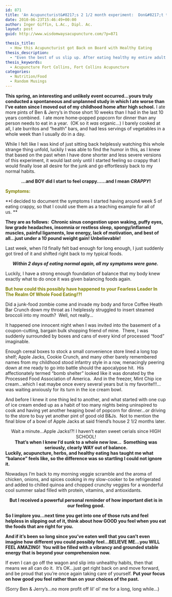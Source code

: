 ```yaml
---
id: 871
title: 'An Acupuncturist&#8217;s 2 1/2 month experiment:  Don&#8217;t try this at home!'
date: 2010-06-23T15:46:49+00:00
author: Inger Giffin, L.Ac., Dipl. Ac.
layout: post
guid: http://www.wisdomwaysacupuncture.com/?p=871

thesis_title:
  - How this Acupuncturist got Back on Board with Healthy Eating
thesis_description:
  - "Even the best of us slip up. After eating healthy my entire adult life, I went on a crazy junk-food binge. Here's the story and how I recovered. "
thesis_keywords:
  - Acupuncture Fort Collins, Fort Collins Acupuncture
categories:
  - Nutrition/Food
  - Random Musings
---
```

**This spring, an interesting and unlikely event occurred&#8230;yours truly conducted a spontaneous and unplanned study in which I ate worse than I&#8217;ve eaten since I moved out of my childhood home after high school.** I ate more pints of Ben & Jerry&#8217;s in those short 10 weeks than I had in the last 10 years combined.  I ate more home-popped popcorn for dinner than any person needs to eat in a year.  (OK so it _was_ organic&#8230;) I barely cooked at all, I ate burritos and &#8220;health&#8221; bars, and had less servings of vegetables in a whole week than I usually do in a day.

While I felt like I was kind of just sitting back helplessly watching this whole strange thing unfold, luckily I was able to find the humor in this, as I knew that based on the past when I have done shorter and less severe versions of this experiment, it would last only until I started feeling so crappy that I would finally lose all desire for the junk and go effortlessly back to my normal habits.

<div style="text-align: center;">
  <p>
    <strong>&#8230;and BOY did I start to feel crappy&#8230;</strong><strong>&#8230;and I mean <em>CRAPPY</em>!</strong>
  </p>
</div>

<span style="color: #808000;"><strong>Symptoms:</strong></span>

**I decided to document the symptoms I started having around week 5 of eating crappy, so that I could use them as a teaching example for all of us. ** 

**They are as follows:  Chronic sinus congestion upon waking, puffy eyes, low grade headaches, insomnia or restless sleep, spongy/inflamed muscles, painful ligaments, low energy, lack of motivation, and best of all&#8230;just under a 10 pound weight gain! Unbelievable!**

Last week, when I&#8217;d finally felt bad enough for long enough, I just suddenly got tired of it and shifted right back to my typical foods.

<p style="text-align: center;">
  <strong><em>Within 2 days of eating normal again, all my symptoms were gone.  </em></strong>
</p>

Luckily, I have a strong enough foundation of balance that my body knew exactly what to do once it was given balancing foods again.

<div style="text-align: center;">
  <div style="text-align: left;">
    <strong><span style="color: #808000;">But how could this possibly have happened to your Fearless Leader In The Realm Of Whole Food Eating!?!</span></strong>
  </div>
  
  <p style="text-align: left;">
    Did a junk-food zombie come and invade my body and force Coffee Heath Bar Crunch down my throat as I helplessly struggled to insert steamed broccoli into my mouth?  Well, not really&#8230;
  </p>
</div>

<p style="text-align: left;">
  It happened one innocent night when I was invited into the basement of a coupon-cutting, bargain bulk shopping friend of mine.  There, I was suddenly surrounded by boxes and cans of every kind of processed &#8220;food&#8221; imaginable.
</p>

<p style="text-align: left;">
  Enough cereal boxes to stock a small convenience store lined a long top shelf; Apple Jacks, Cookie Crunch, and many other barely remembered names from my childhood stood infantry style in a row, menacingly peering down at me ready to go into battle should the apocalypse hit.  His affectionately termed &#8220;bomb shelter&#8221; looked like it was donated by the Processed Food Association of America.  And in the freezer, Mint Chip ice cream&#8230;which I eat maybe once every several years but is my favorite!!!&#8230;was waiting anxiously for its turn in the ice cream bowl.
</p>

And before I knew it one thing led to another, and what started with one cup of ice cream ended up as a habit of too many nights being uninspired to cook and having yet another heaping bowl of popcorn for dinner&#8230;or driving to the store to buy yet another pint of good old B&Js.  Not to mention the final blow of a bowl of Apple Jacks at said friend&#8217;s house 2 1/2 months later.

<div style="text-align: center;">
  Wait a minute&#8230;Apple Jacks!?! I haven&#8217;t eaten sweet cerials since HIGH SCHOOL!
</div>

<div>
</div>

<div style="text-align: center;">
  <strong>That&#8217;s when I knew I&#8217;d sunk to a whole new low&#8230;  Something was seriously, clearly WAY out of balance.</strong>
</div>

<div>
</div>

<div>
  <strong>Luckily, acupuncture, herbs, and healthy eating has taught me what &#8220;balance&#8221; feels like, so the difference was so startling I could not ignore it.</strong>
</div>

Nowadays I&#8217;m back to my morning veggie scramble and the aroma of chicken, onions, and spices cooking in my slow-cooker to be refrigerated and added to chilled quinoa and chopped crunchy veggies for a wonderful cool summer salad filled with protein, vitamins, and antioxidants.

<div style="text-align: center;">
  <strong>But I received a powerful personal reminder of how important diet is in our feeling good.</strong>
</div>

**So I implore you&#8230;next time you get into one of those ruts and feel helpless in slipping out of it, think about how GOOD you feel when you eat the foods that are right for you.**

**And if it&#8217;s been so long since you&#8217;ve eaten well that you can&#8217;t even imagine how different you could possibly feel&#8230;BELIEVE ME&#8230;you WILL FEEL AMAZING!  You will be filled with a vibrancy and grounded stable energy that is beyond your comprehension now.**

If even I can go off the wagon and slip into unhealthy habits, then that means we all can do it.  It&#8217;s OK&#8230;just get right back on and move forward, and be proud that you&#8217;re once again taking care of yourself. **Put your focus on how good you feel rather than on your choices of the past.**

(Sorry Ben & Jerry&#8217;s&#8230;no more profit off lil&#8217; ol&#8217; me for a long, long while&#8230;)